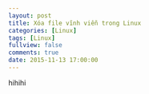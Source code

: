 ```yaml
---
layout: post
title: Xóa file vĩnh viễn trong Linux
categories: [Linux]
tags: [Linux]
fullview: false
comments: true
date: 2015-11-13 17:00:00
---
```


hihihi
